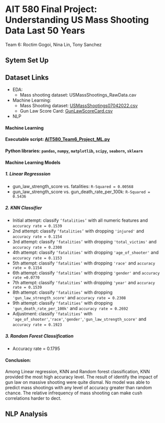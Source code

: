 # AIT 580 Final Project:<br/>Understanding US Mass Shooting Data Last 50 Years
  Team 6: Roctim Gogoi, Nina Lin, Tony Sanchez
## Sytem Set Up

## Dataset Links
* EDA:
   - Mass shooting dataset: USMassShootings_RawData.cav
* Machine Learning: 
   - Mass Shooting dataset: [USMassShootings07042022.csv](https://github.com/linxiuyun93/AIT580_Team6_Final-Project/blob/main/ML/USMassShootings07042022.csv)
   - Gun Law Score Card: [GunLawScoreCard.csv](https://github.com/linxiuyun93/AIT580_Team6_Final-Project/blob/main/ML/GunLawScoreCard.csv)
* NLP

#### Machine Learning 
#### Executable script: [AIT580_Team6_Project_ML.py](https://github.com/linxiuyun93/AIT580_Team6_Final-Project/blob/main/ML/AIT580_Team6_Project_ML.py)

#### Python libraries: `pandas`, `numpy`, `matplotlib`, `scipy`, `seaborn`, `sklearn`

#### Machine Learning Models
##### 1.  Linear Regresssion
  - gun_law_strength_score vs. fatalities: `R-Squared = 0.00568`
  - gun_law_strength_score vs. gun_death_rate_per_100k: `R-Squared = 0.5436`
##### 2.  KNN Classifier
  - Initial attempt: classify `‘fatalities’` with all numeric features and `accuracy rate = 0.1539`
  - 2nd attempt: classify `‘fatalities’` with dropping `'injured'` and `accuracy rate = 0.1154`
  - 3rd attempt: classify `‘fatalities’` with dropping `'total_victims'` and `accuracy rate = 0.2308`
  - 4th attempt: classify `‘fatalities’` with dropping `'age_of_shooter'` and `accuracy rate = 0.1153`
  - 5th attempt: classify `‘fatalities’` with dropping `'race'` and `accuracy rate = 0.1154`
  - 6th attempt: classify `‘fatalities’` with dropping `'gender'` and `accuracy rate =0.0770 `
  - 7th attempt: classify `‘fatalities’` with dropping `'year'` and `accuracy rate = 0.1539`
  - 8th attempt: classify `‘fatalities’` with dropping `'gun_law_strength_score'` and `accuracy rate = 0.2308`
  - 9th attempt: classify `‘fatalities’` with dropping `'gun_death_rate_per_100k'` and `accuracy rate = 0.2692`
  - Adjustment: classify `‘fatalities’` with `'age_of_shooter'`,`'race'`,`'gender'`,`'gun_law_strength_score'` and `accuracy rate = 0.1923`

##### 3. Random Forest Classification
  - Accuracy rate = 0.1795

#### Conclusion: 
 Among Linear regression, KNN and Random forest classification, KNN provided the most high accuracy level. The result of identify the impact of gun law on massive shooting were quite dismal. No model was able to predict mass shootings with any level of accuracy greater than random chance. The relative infrequency of mass shooting can make cush correlations harder to dect. 

## NLP Analysis

